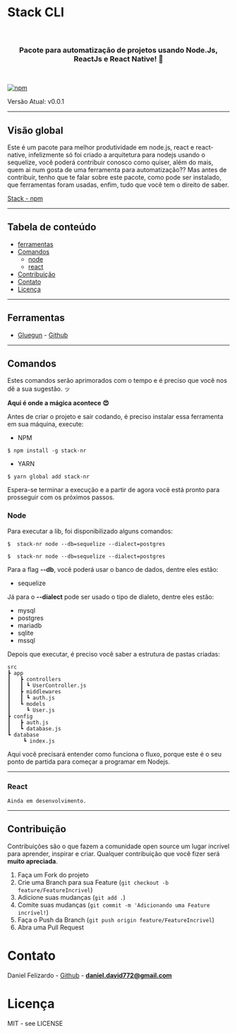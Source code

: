 # Stack CLI
<br>
<h3 align="center">
Pacote para automatização de projetos usando Node.Js, ReactJs e React Native! 🚀
</h3>
<div><br />

[![npm](https://img.shields.io/badge/npm-v6.9.0-brightgreen.svg)](https://www.npmjs.com/package/stack-nr)
<p>Versão Atual: v0.0.1</p>
</div>

<hr />

## Visão global

<p>Este é um pacote para melhor produtividade em node.js, react e react-native, infelizmente só foi criado a arquitetura para nodejs usando o sequelize, você poderá contribuir conosco como quiser, além do mais, quem ai num gosta de uma ferramenta para automatização??
Mas antes de contribuir, tenho que te falar sobre este pacote, como pode ser instalado, que ferramentas foram usadas, enfim, tudo que você tem o direito de saber.</p>

[Stack - npm](https://www.npmjs.com/package/stack-nr)

<hr />

## Tabela de conteúdo

- [ferramentas](#ferramentas)
- [Comandos](#comandos)
  - [node](#node)
  - [react](#react)
- [Contribuição](#contribuição)
- [Contato](#contato)
- [Licença](#licença)

<hr />

## Ferramentas

  - [Gluegun](https://www.npmjs.com/package/gluegun) - [Github](https://github.com/infinitered/gluegun/tree/master/docs)

<hr />

## Comandos

Estes comandos serão aprimorados com o tempo e é preciso que você nos dê a sua sugestão. ッ

**Aqui é onde a mágica acontece 😍**

Antes de criar o projeto e sair codando, é preciso instalar essa ferramenta em sua máquina, execute:

- NPM
````shell
$ npm install -g stack-nr
````

- YARN
````shell
$ yarn global add stack-nr
````

Espera-se terminar a execução e a partir de agora você está pronto para prosseguir com os próximos passos.

### **Node**

Para executar a lib, foi disponibilizado alguns comandos:

````shell
$  stack-nr node --db=sequelize --dialect=postgres
````

````shell
$  stack-nr node --db=sequelize --dialect=postgres
````
Para a flag **--db**, você poderá usar o banco de dados, dentre eles estão:

- sequelize

Já para o **--dialect** pode ser usado o tipo de dialeto, dentre eles estão:

- mysql
- postgres
- mariadb
- sqlite
- mssql

Depois que executar, é preciso você saber a estrutura de pastas criadas:

````
src
┣ app
┃   ┣ controllers
┃   ┃ ┗ UserController.js
┃   ┣ middlewares
┃   ┃ ┗ auth.js
┃   ┗ models
┃     ┗ User.js
┣ config
┃   ┣ auth.js
┃   ┗ database.js
┗ database
     ┗ index.js
````

Aqui você precisará entender como funciona o fluxo, porque este é o seu ponto de partida para começar a programar em Nodejs.

<hr />


### **React**

````
Ainda em desenvolvimento.
````

<hr />

## Contribuição

Contribuições são o que fazem a comunidade open source um lugar incrível para aprender, inspirar e criar. Qualquer contribuição que você fizer será **muito apreciada**.

1. Faça um Fork do projeto
2. Crie uma Branch para sua Feature (`git checkout -b feature/FeatureIncrivel`)
3. Adicione suas mudanças (`git add .`)
4. Comite suas mudanças (`git commit -m 'Adicionando uma Feature incrível!`)
5. Faça o Push da Branch (`git push origin feature/FeatureIncrivel`)
6. Abra uma Pull Request

<!-- CONTACT -->

# Contato

Daniel Felizardo - [Github](https://github.com/danielfelizardo2017) - **daniel.david772@gmail.com**

# Licença

MIT - see LICENSE